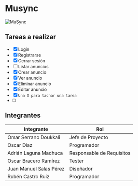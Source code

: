 # Musync
![MuSync](https://i.imgur.com/nKIjsNZ.jpg)
## Tareas a realizar
- [X] Login
- [X] Registrarse
- [X] Cerrar sesión
- [ ] Listar anuncios
- [X] Crear anuncio
- [X] Ver anuncio
- [X] Eliminar anuncio
- [X] Editar anuncio 
- [X] `Una X para tachar una tarea` 
- [ ] 


## Integrantes

| Integrante              | Rol                       |
| ----------------------- | ------------------------- |
| Omar Serrano Doukkali   | Jefe de Proyecto          |
| Oscar Díaz              | Programador               |
| Adrián Laguna Machuca   | Responsable de Requisitos |
| Oscar Bracero Ramírez   | Tester                    |
| Juan Manuel Salas Pérez | Diseñador                 |
| Rubén Castro Ruiz       | Programador               |
